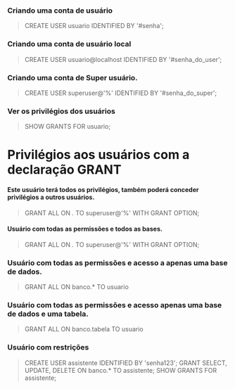 
### Criando uma conta de usuário
> CREATE USER usuario IDENTIFIED BY '#senha';


### Criando uma conta de usuário local
> CREATE USER usuario@localhost IDENTIFIED BY '#senha_do_user';


### Criando uma conta de Super usuário.
> CREATE USER superuser@'%' IDENTIFIED BY '#senha_do_super';


### Ver os privilégios dos usuários
> SHOW GRANTS FOR usuario;



# Privilégios aos usuários com a declaração GRANT

#### Este usuário terá todos os privilégios, também poderá conceder privilégios a outros usuários.
> GRANT ALL ON *.* TO superuser@'%' WITH GRANT OPTION;

#### Usuário com todas as permissões e todos as bases.
> GRANT ALL ON *.* TO superuser@'%' WITH GRANT OPTION;

### Usuário com todas as permissões e acesso a apenas uma base de dados.
> GRANT ALL ON  banco.* TO usuario 

### Usuário com todas as permissões e acesso apenas uma base de dados e uma tabela.
> GRANT ALL ON  banco.tabela TO usuario 

### Usuário com restrições 
> CREATE USER assistente IDENTIFIED BY 'senha123';
> GRANT SELECT, UPDATE, DELETE ON banco.* TO assistente;
> SHOW GRANTS FOR assistente;